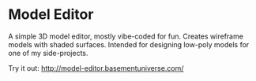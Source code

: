 # Model Editor

A simple 3D model editor, mostly vibe-coded for fun. Creates wireframe models with shaded surfaces. Intended for designing low-poly models for one of my side-projects.

Try it out: http://model-editor.basementuniverse.com/
